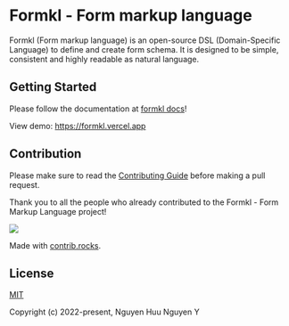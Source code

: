 # Formkl - Form markup language

Formkl (Form markup language) is an open-source DSL (Domain-Specific Language) to define and create form schema. It is designed to be simple, consistent and highly readable as natural language.

## Getting Started

Please follow the documentation at [formkl docs](https://formkl-docs.vercel.app)!

View demo: https://formkl.vercel.app

## Contribution

Please make sure to read the [Contributing Guide](https://formkl-docs.vercel.app/learning/contribution-guide.html) before making a pull request.

Thank you to all the people who already contributed to the Formkl - Form Markup Language project!

<a href="https://github.com/formkl/formkl/graphs/contributors">
  <img src="https://contrib.rocks/image?repo=formkl/formkl" />
</a>

Made with [contrib.rocks](https://contrib.rocks).

## License

[MIT](https://opensource.org/licenses/MIT)

Copyright (c) 2022-present, Nguyen Huu Nguyen Y
